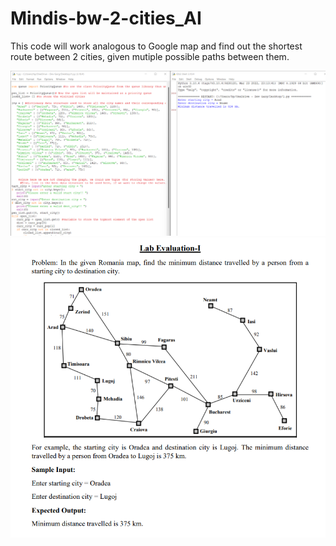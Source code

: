 # Mindis-bw-2-cities_AI
This code will work analogous to Google map and find out the shortest route between 2 cities, given mutiple possible paths between them.

<img src="https://github.com/ananya-agarwal/Mindis-bw-2-cities_AI/blob/main/testing.png" width=900>
<br>

<img src="https://github.com/ananya-agarwal/Mindis-bw-2-cities_AI/blob/main/Ques.png" width=900>
<br>
